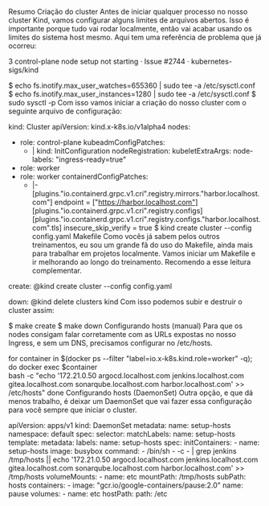 Resumo
Criação do cluster
Antes de iniciar qualquer processo no nosso cluster Kind, vamos configurar alguns limites de arquivos abertos. Isso é importante porque tudo vai rodar localmente, então vai acabar usando os limites do sistema host mesmo. Aqui tem uma referência de problema que já ocorreu:

3 control-plane node setup not starting · Issue #2744 · kubernetes-sigs/kind

$ echo fs.inotify.max_user_watches=655360 | sudo tee -a /etc/sysctl.conf
$ echo fs.inotify.max_user_instances=1280 | sudo tee -a /etc/sysctl.conf
$ sudo sysctl -p
Com isso vamos iniciar a criação do nosso cluster com o seguinte arquivo de configuração:

kind: Cluster
apiVersion: kind.x-k8s.io/v1alpha4
nodes:
- role: control-plane
  kubeadmConfigPatches:
  - |
    kind: InitConfiguration
    nodeRegistration:
      kubeletExtraArgs:
        node-labels: "ingress-ready=true"
- role: worker
- role: worker
containerdConfigPatches:
  - |-
    [plugins."io.containerd.grpc.v1.cri".registry.mirrors."harbor.localhost.com"]
      endpoint = ["https://harbor.localhost.com"]
    [plugins."io.containerd.grpc.v1.cri".registry.configs]
      [plugins."io.containerd.grpc.v1.cri".registry.configs."harbor.localhost.com".tls]
        insecure_skip_verify = true
$ kind create cluster --config config.yaml
Makefile
Como vocês já sabem pelos outros treinamentos, eu sou um grande fã do uso do Makefile, ainda mais para trabalhar em projetos localmente. Vamos iniciar um Makefile e ir melhorando ao longo do treinamento. Recomendo a esse leitura complementar.

create:
	@kind create cluster --config config.yaml

down:
	@kind delete clusters kind
Com isso podemos subir e destruir o cluster assim:

$ make create
$ make down
Configurando hosts (manual)
Para que os nodes consigam falar corretamente com as URLs expostas no nosso Ingress, e sem um DNS, precisamos configurar no /etc/hosts.

for container in $(docker ps --filter "label=io.x-k8s.kind.role=worker" -q); do
	docker exec $container \
		bash -c "echo '172.21.0.50 argocd.localhost.com jenkins.localhost.com gitea.localhost.com sonarqube.localhost.com harbor.localhost.com' >> /etc/hosts"
done
Configurando hosts (DaemonSet)
Outra opção, e que dá menos trabalho, é deixar um DaemonSet que vai fazer essa configuração para você sempre que iniciar o cluster.

apiVersion: apps/v1
kind: DaemonSet
metadata:
  name: setup-hosts
  namespace: default
spec:
  selector:
    matchLabels:
      name: setup-hosts
  template:
    metadata:
      labels:
        name: setup-hosts
    spec:
      initContainers:
      - name: setup-hosts
        image: busybox
        command:
          - /bin/sh
          - -c
          - |
            grep jenkins /tmp/hosts || echo '172.21.0.50 argocd.localhost.com jenkins.localhost.com gitea.localhost.com sonarqube.localhost.com harbor.localhost.com' >> /tmp/hosts
        volumeMounts:
        - name: etc
          mountPath: /tmp/hosts
          subPath: hosts
      containers:
      - image: "gcr.io/google-containers/pause:2.0"
        name: pause
      volumes:
      - name: etc
        hostPath:
          path: /etc